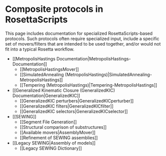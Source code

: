 # Composite protocols in RosettaScripts

This page includes documentation for specialized RosettaScripts-based protocols. Such protocols often require specialized input, include a specific set of movers/filters that are intended to be used together, and/or would not fit into a typical Rosetta workflow.

-   [[MetropolisHastings Documentation|MetropolisHastings-Documentation]]
    -   [[MetropolisHastingsMover]]
    -   [[SimulatedAnnealing (MetropolisHastings)|SimulatedAnnealing-MetropolisHastings]]
    -   [[Tempering (MetropolisHastings)|Tempering-MetropolisHastings]]	
-   [[Generalized Kinematic Closure (GeneralizedKIC) Documentation|GeneralizedKIC]]
    -   [[GeneralizedKIC perturbers|GeneralizedKICperturber]]
    -   [[GeneralizedKIC filters|GeneralizedKICfilter]]
    -   [[GeneralizedKIC selectors|GeneralizedKICselector]]
-   [[SEWING]]
    -   [[Segment File Generation]]
    -   [[Structural comparison of substructures]]
    -   [[Available movers|AssemblyMover]]
    -   [[Refinement of SEWING assemblies]]
-   [[Legacy SEWING|Assembly of models]]
    -   [[Legacy SEWING Dictionary]]
